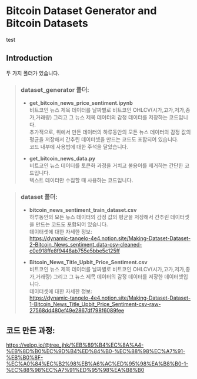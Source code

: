 # **Bitcoin Dataset Generator and Bitcoin Datasets**
test 
## **Introduction**
두 가지 폴더가 있습니다.  
>### **dataset_generator 폴더:**  
>- **get_bitcoin_news_price_sentiment.ipynb**  
비트코인 뉴스 제목 데이터를 날짜별로 비트코인 OHLCV(시가,고가,저가,종가,거래량) 그리고 그 뉴스 제목 데이터의 감정 데이터를 저장하는 코드입니다.  
추가적으로, 위에서 만든 데이터의 하루동안의 모든 뉴스 데이터의 감정 값의 평균을 저장해서 간추린 데이터셋을 만드는 코드도 포함되어 있습니다.  
코드 내부에 사용법에 대한 주석을 달았습니다.  
>
>- **get_bitcoin_news_data.py**  
비트코인 뉴스 데이터를 토큰화 과정을 거치고 불용어를 제거하는 간단한 코드입니다.  
텍스트 데이터만 수집할 때 사용하는 코드입니다.

>### **dataset 폴더:**
>- **bitcoin_news_sentiment_train_dataset.csv**  
하루동안의 모든 뉴스 데이터의 감정 값의 평균을 저장해서 간추린 데이터셋을 만드는 코드도 포함되어 있습니다.  
데이터셋에 대한 자세한 정보:  
https://dynamic-tangelo-4e4.notion.site/Making-Dataset-Dataset-2-Bitcoin_News_sentiment_data-csv-cleaned-c0e918ffe8f9448ab755e5bbe5c125ff  
>
>
>- **Bitcoin_News_Title_Upbit_Price_Sentiment.csv**  
비트코인 뉴스 제목 데이터를 날짜별로 비트코인 OHLCV(시가,고가,저가,종가,거래량) 그리고 그 뉴스 제목 데이터의 감정 데이터를 저장한 데이터셋입니다.  
데이터셋에 대한 자세한 정보:  
https://dynamic-tangelo-4e4.notion.site/Making-Dataset-Dataset-1-Bitcoin_News_Title_Upbit_Price_Sentiment-csv-raw-27568dd480ef49e2867df798f6089fee


## **코드 만든 과정:**
https://velog.io/@tree_jhk/%EB%89%B4%EC%8A%A4-%EB%8D%B0%EC%9D%B4%ED%84%B0-%EC%88%98%EC%A7%91-%EB%B0%8F-%EC%A0%84%EC%B2%98%EB%A6%AC%ED%95%98%EA%B8%B0-1-%EC%88%98%EC%A7%91%ED%95%98%EA%B8%B0
